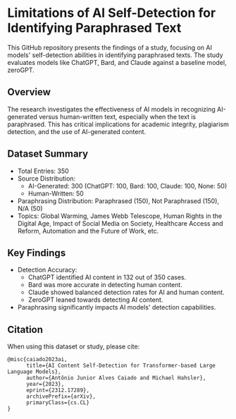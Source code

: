 # Limitations of AI Self-Detection for Identifying Paraphrased Text

This GitHub repository presents the findings of a study, focusing on AI models' self-detection abilities in identifying paraphrased texts. The study evaluates models like ChatGPT, Bard, and Claude against a baseline model, zeroGPT.

## Overview

The research investigates the effectiveness of AI models in recognizing AI-generated versus human-written text, especially when the text is paraphrased. This has critical implications for academic integrity, plagiarism detection, and the use of AI-generated content.

## Dataset Summary

- Total Entries: 350
- Source Distribution: 
  - AI-Generated: 300 (ChatGPT: 100, Bard: 100, Claude: 100, None: 50)
  - Human-Written: 50
- Paraphrasing Distribution: Paraphrased (150), Not Paraphrased (150), N/A (50)
- Topics: Global Warming, James Webb Telescope, Human Rights in the Digital Age, Impact of Social Media on Society, Healthcare Access and Reform, Automation and the Future of Work, etc.

## Key Findings

- Detection Accuracy:
  - ChatGPT identified AI content in 132 out of 350 cases.
  - Bard was more accurate in detecting human content.
  - Claude showed balanced detection rates for AI and human content.
  - ZeroGPT leaned towards detecting AI content.
- Paraphrasing significantly impacts AI models' detection capabilities.

## Citation

When using this dataset or study, please cite:

```
@misc{caiado2023ai,
      title={AI Content Self-Detection for Transformer-based Large Language Models},
      author={Antônio Junior Alves Caiado and Michael Hahsler},
      year={2023},
      eprint={2312.17289},
      archivePrefix={arXiv},
      primaryClass={cs.CL}
}
```
